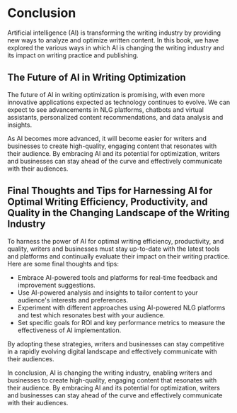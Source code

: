 # Conclusion

Artificial intelligence (AI) is transforming the writing industry by providing new ways to analyze and optimize written content. In this book, we have explored the various ways in which AI is changing the writing industry and its impact on writing practice and publishing.

The Future of AI in Writing Optimization
----------------------------------------

The future of AI in writing optimization is promising, with even more innovative applications expected as technology continues to evolve. We can expect to see advancements in NLG platforms, chatbots and virtual assistants, personalized content recommendations, and data analysis and insights.

As AI becomes more advanced, it will become easier for writers and businesses to create high-quality, engaging content that resonates with their audience. By embracing AI and its potential for optimization, writers and businesses can stay ahead of the curve and effectively communicate with their audiences.

Final Thoughts and Tips for Harnessing AI for Optimal Writing Efficiency, Productivity, and Quality in the Changing Landscape of the Writing Industry
-----------------------------------------------------------------------------------------------------------------------------------------------------

To harness the power of AI for optimal writing efficiency, productivity, and quality, writers and businesses must stay up-to-date with the latest tools and platforms and continually evaluate their impact on their writing practice. Here are some final thoughts and tips:

* Embrace AI-powered tools and platforms for real-time feedback and improvement suggestions.
* Use AI-powered analysis and insights to tailor content to your audience's interests and preferences.
* Experiment with different approaches using AI-powered NLG platforms and test which resonates best with your audience.
* Set specific goals for ROI and key performance metrics to measure the effectiveness of AI implementation.

By adopting these strategies, writers and businesses can stay competitive in a rapidly evolving digital landscape and effectively communicate with their audiences.

In conclusion, AI is changing the writing industry, enabling writers and businesses to create high-quality, engaging content that resonates with their audience. By embracing AI and its potential for optimization, writers and businesses can stay ahead of the curve and effectively communicate with their audiences.